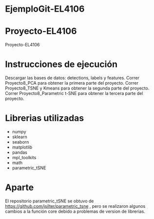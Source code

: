 # EjemploGit-EL4106
# Proyecto-EL4106
Proyecto-EL4106

# Instrucciones de ejecución

Descargar las bases de datos: detections, labels y features.
Correr Proyecto8_PCA  para obtener la primera parte del proyecto.
Correr Proyecto8_TSNE y Kmeans para obtener la segunda parte del proyecto.
Correr Proyecto8_Parametric t-SNE para obtener la tercera parte del proyecto.

# Librerias utilizadas

* numpy
* sklearn
* seaborn
* matplotlib
* pandas
* mpl_toolkits
* math
* parametric_tSNE

# Aparte

El repositorio parametric_tSNE se obtuvo de https://github.com/jsilter/parametric_tsne , pero se realizaron algunos cambios a la función core debido a problemas de version de librerias.
